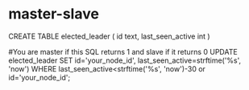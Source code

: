 # master-slave


CREATE TABLE elected_leader (
    id text,
    last_seen_active int
)

#You are master if this SQL returns 1 and slave if it returns 0
UPDATE elected_leader SET id='your_node_id', last_seen_active=strftime('%s', 'now') WHERE last_seen_active<strftime('%s', 'now')-30 or id='your_node_id';
